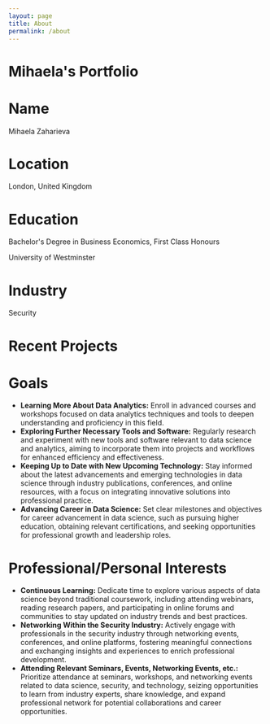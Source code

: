 ```yaml
---
layout: page
title: About
permalink: /about
---
```


# Mihaela's Portfolio
<h1>Name</h1>
<p>Mihaela Zaharieva</p>

<h1>Location</h1>
<p>London, United Kingdom</p>

<h1>Education</h1>
<p>Bachelor's Degree in Business Economics, First Class Honours</p>
<p>University of Westminster</p>

<h1>Industry</h1>
<p>Security</p>

<h1>Recent Projects</h1>

<h1>Goals</h1>
<ul>
  <li><strong>Learning More About Data Analytics:</strong> Enroll in advanced courses and workshops focused on data analytics techniques and tools to deepen understanding and proficiency in this field.</li>
  <li><strong>Exploring Further Necessary Tools and Software:</strong> Regularly research and experiment with new tools and software relevant to data science and analytics, aiming to incorporate them into projects and workflows for enhanced efficiency and effectiveness.</li>
  <li><strong>Keeping Up to Date with New Upcoming Technology:</strong> Stay informed about the latest advancements and emerging technologies in data science through industry publications, conferences, and online resources, with a focus on integrating innovative solutions into professional practice.</li>
  <li><strong>Advancing Career in Data Science:</strong> Set clear milestones and objectives for career advancement in data science, such as pursuing higher education, obtaining relevant certifications, and seeking opportunities for professional growth and leadership roles.</li>
</ul>

<h1>Professional/Personal Interests</h1>
<ul>
  <li><strong>Continuous Learning:</strong> Dedicate time to explore various aspects of data science beyond traditional coursework, including attending webinars, reading research papers, and participating in online forums and communities to stay updated on industry trends and best practices.</li>
  <li><strong>Networking Within the Security Industry:</strong> Actively engage with professionals in the security industry through networking events, conferences, and online platforms, fostering meaningful connections and exchanging insights and experiences to enrich professional development.</li>
  <li><strong>Attending Relevant Seminars, Events, Networking Events, etc.:</strong> Prioritize attendance at seminars, workshops, and networking events related to data science, security, and technology, seizing opportunities to learn from industry experts, share knowledge, and expand professional network for potential collaborations and career opportunities.</li>
</ul>
